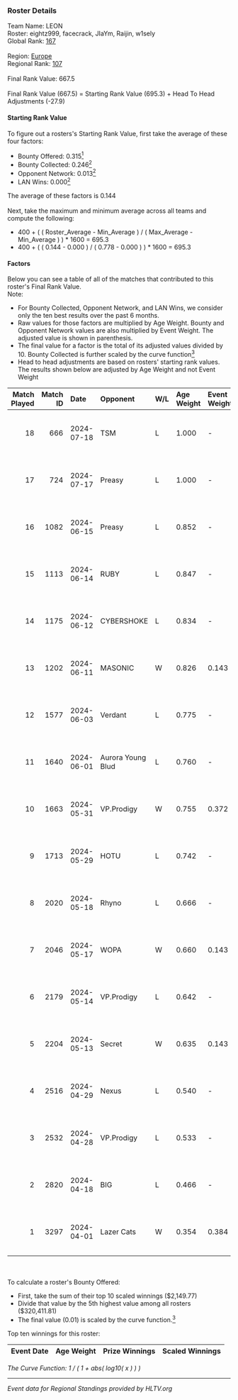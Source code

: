 ### Roster Details<br />
Team Name: LEON<br />
Roster: eightz999, facecrack, JIaYm, Raijin, w1sely<br />
Global Rank: [167](../standings_global.md)<br />
<br />
Region: [Europe]( ../standings_europe.md)<br />
Regional Rank: [107]( ../standings_europe.md)<br />
<br />
Final Rank Value:  667.5<br />
<br />
Final Rank Value (667.5) = Starting Rank Value (695.3) + Head To Head Adjustments (-27.9)<br />

#### Starting Rank Value<br />
To figure out a rosters's Starting Rank Value, first take the average of these four factors:<br />
- Bounty Offered: 0.315[<sup>1</sup>](#table2)
- Bounty Collected: 0.246[<sup>2</sup>](#table1)
- Opponent Network: 0.013[<sup>2</sup>](#table1)
- LAN Wins: 0.000[<sup>2</sup>](#table1)

The average of these factors is 0.144<br />
<br />
Next, take the maximum and minimum average across all teams and compute the following:<br />
- 400 + ( ( Roster_Average - Min_Average ) / ( Max_Average - Min_Average ) ) * 1600 = 695.3
- 400 + ( ( 0.144 - 0.000 ) / ( 0.778 - 0.000 ) ) * 1600 = 695.3


#### Factors<br />
Below you can see a table of all of the matches that contributed to this roster's Final Rank Value.<br />
Note:<br />

- For Bounty Collected, Opponent Network, and LAN Wins, we consider only the ten best results over the past 6 months.
- Raw values for those factors are multiplied by Age Weight. Bounty and Opponent Network values are also multiplied by Event Weight. The adjusted value is shown in parenthesis.
- The final value for a factor is the total of its adjusted values divided by 10. Bounty Collected is further scaled by the curve function[<sup>3</sup>](#curveFunction)
- Head to head adjustments are based on rosters' starting rank values. The results shown below are adjusted by Age Weight and not Event Weight
<span id="table1"></span><br />


| Match Played | Match ID | Date       | Opponent          | W/L | Age Weight | Event Weight | Bounty Collected | Opponent Network | LAN Wins  | H2H Adj. | Roster                                      |
| -: | -: | :- | :- | :- | :- | :- | :- | :- | :- | -: | :- |
|           18 |      666 | 2024-07-18 | TSM               | L   | 1.000      | -            | -                | -                | -         |    -3.25 | eightz999, facecrack, JIaYm, Raijin, w1sely |
|           17 |      724 | 2024-07-17 | Preasy            | L   | 1.000      | -            | -                | -                | -         |   -11.07 | eightz999, facecrack, JIaYm, Raijin, w1sely |
|           16 |     1082 | 2024-06-15 | Preasy            | L   | 0.852      | -            | -                | -                | -         |    -9.61 | eightz999, facecrack, JIaYm, Raijin, w1sely |
|           15 |     1113 | 2024-06-14 | RUBY              | L   | 0.847      | -            | -                | -                | -         |    -6.16 | eightz999, facecrack, JIaYm, Raijin, w1sely |
|           14 |     1175 | 2024-06-12 | CYBERSHOKE        | L   | 0.834      | -            | -                | -                | -         |    -6.79 | eightz999, facecrack, JIaYm, Raijin, w1sely |
|           13 |     1202 | 2024-06-11 | MASONIC           | W   | 0.826      | 0.143        | 0.009 (0.001)    | 0.081 (0.010)    | 0 (0.000) |    15.57 | eightz999, facecrack, JIaYm, Raijin, w1sely |
|           12 |     1577 | 2024-06-03 | Verdant           | L   | 0.775      | -            | -                | -                | -         |    -5.58 | eightz999, facecrack, JIaYm, Raijin, w1sely |
|           11 |     1640 | 2024-06-01 | Aurora Young Blud | L   | 0.760      | -            | -                | -                | -         |    -6.17 | eightz999, facecrack, JIaYm, Raijin, w1sely |
|           10 |     1663 | 2024-05-31 | VP.Prodigy        | W   | 0.755      | 0.372        | 0.025 (0.007)    | 0.383 (0.108)    | 0 (0.000) |    18.62 | eightz999, facecrack, JIaYm, Raijin, w1sely |
|            9 |     1713 | 2024-05-29 | HOTU              | L   | 0.742      | -            | -                | -                | -         |   -12.10 | eightz999, facecrack, JIaYm, Raijin, w1sely |
|            8 |     2020 | 2024-05-18 | Rhyno             | L   | 0.666      | -            | -                | -                | -         |    -3.55 | eightz999, facecrack, JIaYm, Raijin, w1sely |
|            7 |     2046 | 2024-05-17 | WOPA              | W   | 0.660      | 0.143        | 0.001 (0.000)    | 0.121 (0.011)    | 0 (0.000) |     8.43 | eightz999, facecrack, JIaYm, Raijin, w1sely |
|            6 |     2179 | 2024-05-14 | VP.Prodigy        | L   | 0.642      | -            | -                | -                | -         |    -5.37 | eightz999, facecrack, JIaYm, Raijin, w1sely |
|            5 |     2204 | 2024-05-13 | Secret            | W   | 0.635      | 0.143        | 0.000 (0.000)    | 0.055 (0.005)    | 0 (0.000) |     6.17 | eightz999, facecrack, JIaYm, Raijin, w1sely |
|            4 |     2516 | 2024-04-29 | Nexus             | L   | 0.540      | -            | -                | -                | -         |    -5.10 | eightz999, facecrack, JIaYm, Raijin, w1sely |
|            3 |     2532 | 2024-04-28 | VP.Prodigy        | L   | 0.533      | -            | -                | -                | -         |    -4.64 | eightz999, facecrack, JIaYm, Raijin, w1sely |
|            2 |     2820 | 2024-04-18 | BIG               | L   | 0.466      | -            | -                | -                | -         |    -0.51 | eightz999, facecrack, JIaYm, Raijin, w1sely |
|            1 |     3297 | 2024-04-01 | Lazer Cats        | W   | 0.354      | 0.384        | 0.002 (0.000)    | 0.000 (0.000)    | 0 (0.000) |     3.26 | eightz999, facecrack, JIaYm, Raijin, w1sely |

<br />
<span id="table2"></span><br />
To calculate a roster's Bounty Offered:<br />

- First, take the sum of their top 10 scaled winnings ($2,149.77)
- Divide that value by the 5th highest value among all rosters ($320,411.81)
- The final value (0.01) is scaled by the curve function.[<sup>3</sup>](#curveFunction)

Top ten winnings for this roster:<br />

| Event Date | Age Weight | Prize Winnings | Scaled Winnings |
| :- | -: | :- | :- |


<span id="curveFunction"></span>_The Curve Function: 1 / ( 1 + abs( log10( x ) ) )_<br />

---
_Event data for Regional Standings provided by HLTV.org_<br />
